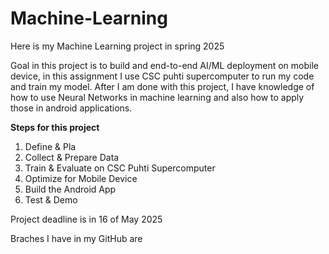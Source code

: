 # Machine-Learning
Here is my Machine Learning project in spring 2025

Goal in this project is to build and end-to-end AI/ML deployment on mobile device, in this assignment I use CSC puhti supercomputer to run my code and train my model. After I am done with this project, I have knowledge of how to use Neural Networks in machine learning and also how to apply those in android applications.

**Steps for this project**
1.	Define & Pla
2.	Collect & Prepare Data
3.	Train & Evaluate on CSC Puhti Supercomputer
4.	Optimize for Mobile Device
5.	Build the Android App
6.	Test & Demo


Project deadline is in 16 of May 2025

Braches I have in my GitHub are
